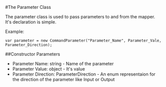 
#The Parameter Class

The parameter class is used to pass parameters to and from the mapper. It's declaration is simple.


Example:

```
var parameter = new CommandParameter("Parameter_Name", Parameter_Vale, Parameter_Direction);
```

##Constructor Parameters
 * Parameter Name:           string - Name of the parameter
 * Parameter Value:          object - It's value
 * Parameter Direction:      ParameterDirection - An enum representaion for the direction of the parameter like Input or
                                                  Output
